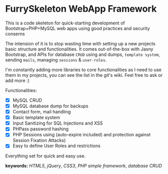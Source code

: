 FurrySkeleton WebApp Framework
==============================

This is a code skeleton for quick-starting development of Bootstrap+PHP+MySQL web apps using good practices and security conserns

The intension of it is to stop wasting time with setting up a new projects basic structure and functionalities. It comes out-of-the-box with Jasny Bootstrap, and APIs for database `CRUD` using and dumps, `template system`, sending `mails`, managing `sessions` & `user-roles`.

I'm constantly adding more libraries to core functionalities as I need to use them in my projects, you can see the list in the git's wiki. Feel free to ask or add more :)

Functionalities:
- [x] MySQL CRUD
- [x] MySQL database dump for backups
- [x] Contact form, mail handling
- [x] Basic template system
- [x] Input Sanitizing for SQL Injections and XSS
- [x] PHPass password hashing
- [x] PHP Sessions using (auto-expire included) and protection against Session Fixation Attacks)
- [x] Easy to define User Roles and restrictions

Everything set for quick and easy use.

**keywords:** _HTML5_, _jQuery_, _CSS3_, _PHP simple framework_, _database CRUD_
